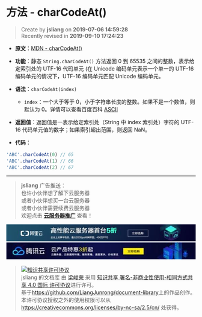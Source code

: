 方法 - charCodeAt()
===

> Create by **jsliang** on **2019-07-06 14:59:28**  
> Recently revised in **2019-09-10 17:24:23**

* **原文**：[MDN - charCodeAt()](https://developer.mozilla.org/zh-CN/docs/Web/JavaScript/Reference/Global_Objects/String/charCodeAt)

* **功能**：静态 `String.charCodeAt()` 方法返回 0 到 65535 之间的整数，表示给定索引处的 UTF-16 代码单元 (在 Unicode 编码单元表示一个单一的 UTF-16 编码单元的情况下，UTF-16 编码单元匹配 Unicode 编码单元。

* **语法**：`charCodeAt(index)`
  * `index`：一个大于等于 0，小于字符串长度的整数。如果不是一个数值，则默认为 0。详情可以查看百度百科 [ASCII](https://baike.baidu.com/item/ASCII/309296?fr=aladdin)

* **返回值**：返回值是一表示给定索引处（String 中 index 索引处）字符的 UTF-16 代码单元值的数字；如果索引超出范围，则返回 NaN。

* **代码**：

```js
'ABC'.charCodeAt(0) // 65
'ABC'.charCodeAt(1) // 66
'ABC'.charCodeAt(2) // 67
```

---

> **jsliang** 广告推送：  
> 也许小伙伴想了解下云服务器  
> 或者小伙伴想买一台云服务器  
> 或者小伙伴需要续费云服务器  
> 欢迎点击 **[云服务器推广](https://github.com/LiangJunrong/document-library/blob/master/other-library/Monologue/%E7%A8%B3%E9%A3%9F%E8%89%B0%E9%9A%BE.md)** 查看！

[![图](../../../../public-repertory/img/z-small-seek-ali-3.jpg)](https://promotion.aliyun.com/ntms/act/qwbk.html?userCode=w7hismrh)
[![图](../../../../public-repertory/img/z-small-seek-tencent-2.jpg)](https://cloud.tencent.com/redirect.php?redirect=1014&cps_key=49f647c99fce1a9f0b4e1eeb1be484c9&from=console)

> <a rel="license" href="http://creativecommons.org/licenses/by-nc-sa/4.0/"><img alt="知识共享许可协议" style="border-width:0" src="https://i.creativecommons.org/l/by-nc-sa/4.0/88x31.png" /></a><br /><span xmlns:dct="http://purl.org/dc/terms/" property="dct:title">jsliang 的文档库</span> 由 <a xmlns:cc="http://creativecommons.org/ns#" href="https://github.com/LiangJunrong/document-library" property="cc:attributionName" rel="cc:attributionURL">梁峻荣</a> 采用 <a rel="license" href="http://creativecommons.org/licenses/by-nc-sa/4.0/">知识共享 署名-非商业性使用-相同方式共享 4.0 国际 许可协议</a>进行许可。<br />基于<a xmlns:dct="http://purl.org/dc/terms/" href="https://github.com/LiangJunrong/document-library" rel="dct:source">https://github.com/LiangJunrong/document-library</a>上的作品创作。<br />本许可协议授权之外的使用权限可以从 <a xmlns:cc="http://creativecommons.org/ns#" href="https://creativecommons.org/licenses/by-nc-sa/2.5/cn/" rel="cc:morePermissions">https://creativecommons.org/licenses/by-nc-sa/2.5/cn/</a> 处获得。